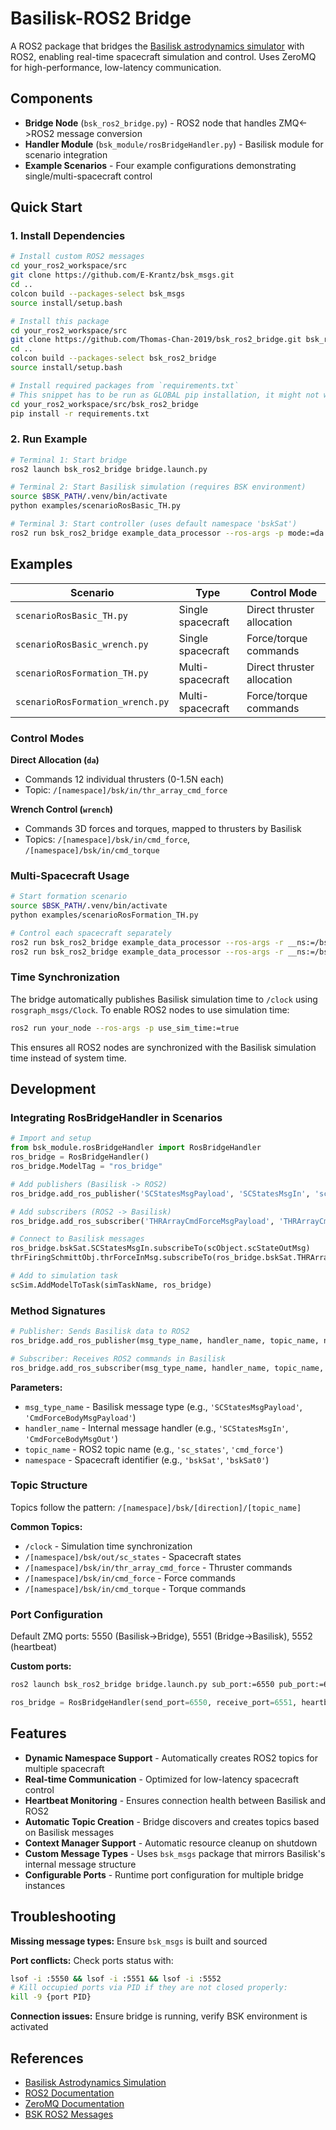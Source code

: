 # Basilisk-ROS2 Bridge

A ROS2 package that bridges the [Basilisk astrodynamics simulator](https://hanspeterschaub.info/basilisk/) with ROS2, enabling real-time spacecraft simulation and control. Uses ZeroMQ for high-performance, low-latency communication.

## Components

- **Bridge Node** (`bsk_ros2_bridge.py`) - ROS2 node that handles ZMQ<->ROS2 message conversion
- **Handler Module** (`bsk_module/rosBridgeHandler.py`) - Basilisk module for scenario integration
- **Example Scenarios** - Four example configurations demonstrating single/multi-spacecraft control

## Quick Start

### 1. Install Dependencies

```bash
# Install custom ROS2 messages
cd your_ros2_workspace/src
git clone https://github.com/E-Krantz/bsk_msgs.git
cd ..
colcon build --packages-select bsk_msgs
source install/setup.bash

# Install this package
cd your_ros2_workspace/src
git clone https://github.com/Thomas-Chan-2019/bsk_ros2_bridge.git bsk_ros2_bridge
cd ..
colcon build --packages-select bsk_ros2_bridge
source install/setup.bash

# Install required packages from `requirements.txt`
# This snippet has to be run as GLOBAL pip installation, it might not work within virtual environments (e.g., python venv, conda env).
cd your_ros2_workspace/src/bsk_ros2_bridge
pip install -r requirements.txt

```

### 2. Run Example

```bash
# Terminal 1: Start bridge
ros2 launch bsk_ros2_bridge bridge.launch.py

# Terminal 2: Start Basilisk simulation (requires BSK environment)
source $BSK_PATH/.venv/bin/activate
python examples/scenarioRosBasic_TH.py

# Terminal 3: Start controller (uses default namespace 'bskSat')
ros2 run bsk_ros2_bridge example_data_processor --ros-args -p mode:=da
```

## Examples

| Scenario | Type | Control Mode |
|----------|------|--------------|
| `scenarioRosBasic_TH.py` | Single spacecraft | Direct thruster allocation |
| `scenarioRosBasic_wrench.py` | Single spacecraft | Force/torque commands |
| `scenarioRosFormation_TH.py` | Multi-spacecraft | Direct thruster allocation |
| `scenarioRosFormation_wrench.py` | Multi-spacecraft | Force/torque commands |

### Control Modes

**Direct Allocation (`da`)**
- Commands 12 individual thrusters (0-1.5N each)
- Topic: `/[namespace]/bsk/in/thr_array_cmd_force`

**Wrench Control (`wrench`)**
- Commands 3D forces and torques, mapped to thrusters by Basilisk
- Topics: `/[namespace]/bsk/in/cmd_force`, `/[namespace]/bsk/in/cmd_torque`

### Multi-Spacecraft Usage

```bash
# Start formation scenario
source $BSK_PATH/.venv/bin/activate
python examples/scenarioRosFormation_TH.py

# Control each spacecraft separately
ros2 run bsk_ros2_bridge example_data_processor --ros-args -r __ns:=/bskSat0 -p mode:=da
ros2 run bsk_ros2_bridge example_data_processor --ros-args -r __ns:=/bskSat1 -p mode:=da
```

### Time Synchronization

The bridge automatically publishes Basilisk simulation time to `/clock` using `rosgraph_msgs/Clock`. To enable ROS2 nodes to use simulation time:

```bash
ros2 run your_node --ros-args -p use_sim_time:=true
```

This ensures all ROS2 nodes are synchronized with the Basilisk simulation time instead of system time.

## Development

### Integrating RosBridgeHandler in Scenarios

```python
# Import and setup
from bsk_module.rosBridgeHandler import RosBridgeHandler
ros_bridge = RosBridgeHandler()
ros_bridge.ModelTag = "ros_bridge"

# Add publishers (Basilisk -> ROS2)
ros_bridge.add_ros_publisher('SCStatesMsgPayload', 'SCStatesMsgIn', 'sc_states', 'bskSat')

# Add subscribers (ROS2 -> Basilisk)  
ros_bridge.add_ros_subscriber('THRArrayCmdForceMsgPayload', 'THRArrayCmdForceMsgOut', 'thr_array_cmd_force', 'bskSat')

# Connect to Basilisk messages
ros_bridge.bskSat.SCStatesMsgIn.subscribeTo(scObject.scStateOutMsg)
thrFiringSchmittObj.thrForceInMsg.subscribeTo(ros_bridge.bskSat.THRArrayCmdForceMsgOut)

# Add to simulation task
scSim.AddModelToTask(simTaskName, ros_bridge)
```

### Method Signatures

```python
# Publisher: Sends Basilisk data to ROS2
ros_bridge.add_ros_publisher(msg_type_name, handler_name, topic_name, namespace)

# Subscriber: Receives ROS2 commands in Basilisk
ros_bridge.add_ros_subscriber(msg_type_name, handler_name, topic_name, namespace)
```

**Parameters:**
- `msg_type_name` - Basilisk message type (e.g., `'SCStatesMsgPayload'`, `'CmdForceBodyMsgPayload'`)
- `handler_name` - Internal message handler (e.g., `'SCStatesMsgIn'`, `'CmdForceBodyMsgOut'`)
- `topic_name` - ROS2 topic name (e.g., `'sc_states'`, `'cmd_force'`)
- `namespace` - Spacecraft identifier (e.g., `'bskSat'`, `'bskSat0'`)

### Topic Structure

Topics follow the pattern: `/[namespace]/bsk/[direction]/[topic_name]`

**Common Topics:**
- `/clock` - Simulation time synchronization
- `/[namespace]/bsk/out/sc_states` - Spacecraft states  
- `/[namespace]/bsk/in/thr_array_cmd_force` - Thruster commands
- `/[namespace]/bsk/in/cmd_force` - Force commands
- `/[namespace]/bsk/in/cmd_torque` - Torque commands

### Port Configuration

Default ZMQ ports: 5550 (Basilisk->Bridge), 5551 (Bridge->Basilisk), 5552 (heartbeat)

**Custom ports:**
```bash
ros2 launch bsk_ros2_bridge bridge.launch.py sub_port:=6550 pub_port:=6551 heartbeat_port:=6552
```

```python
ros_bridge = RosBridgeHandler(send_port=6550, receive_port=6551, heartbeat_port=6552)
```

## Features

- **Dynamic Namespace Support** - Automatically creates ROS2 topics for multiple spacecraft
- **Real-time Communication** - Optimized for low-latency spacecraft control
- **Heartbeat Monitoring** - Ensures connection health between Basilisk and ROS2
- **Automatic Topic Creation** - Bridge discovers and creates topics based on Basilisk messages
- **Context Manager Support** - Automatic resource cleanup on shutdown
- **Custom Message Types** - Uses `bsk_msgs` package that mirrors Basilisk's internal message structure
- **Configurable Ports** - Runtime port configuration for multiple bridge instances

## Troubleshooting

**Missing message types:** Ensure `bsk_msgs` is built and sourced

**Port conflicts:** Check ports status with: 
```bash
lsof -i :5550 && lsof -i :5551 && lsof -i :5552
# Kill occupied ports via PID if they are not closed properly:
kill -9 {port PID}
```

**Connection issues:** Ensure bridge is running, verify BSK environment is activated

## References

- [Basilisk Astrodynamics Simulation](https://hanspeterschaub.info/basilisk/)
- [ROS2 Documentation](https://www.ros.org/)
- [ZeroMQ Documentation](https://zeromq.org/)
- [BSK ROS2 Messages](https://github.com/E-Krantz/bsk_msgs.git)
